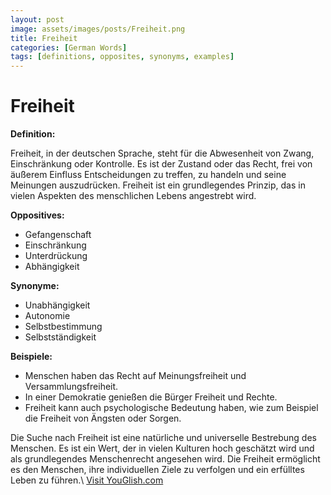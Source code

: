 ```yaml
---
layout: post
image: assets/images/posts/Freiheit.png
title: Freiheit
categories: [German Words]
tags: [definitions, opposites, synonyms, examples]
---
```


# Freiheit

**Definition:**

Freiheit, in der deutschen Sprache, steht für die Abwesenheit von Zwang, Einschränkung oder Kontrolle. Es ist der Zustand oder das Recht, frei von äußerem Einfluss Entscheidungen zu treffen, zu handeln und seine Meinungen auszudrücken. Freiheit ist ein grundlegendes Prinzip, das in vielen Aspekten des menschlichen Lebens angestrebt wird.

**Oppositives:**

- Gefangenschaft
- Einschränkung
- Unterdrückung
- Abhängigkeit

**Synonyme:**

- Unabhängigkeit
- Autonomie
- Selbstbestimmung
- Selbstständigkeit

**Beispiele:**

- Menschen haben das Recht auf Meinungsfreiheit und Versammlungsfreiheit.
- In einer Demokratie genießen die Bürger Freiheit und Rechte.
- Freiheit kann auch psychologische Bedeutung haben, wie zum Beispiel die Freiheit von Ängsten oder Sorgen.

Die Suche nach Freiheit ist eine natürliche und universelle Bestrebung des Menschen. Es ist ein Wert, der in vielen Kulturen hoch geschätzt wird und als grundlegendes Menschenrecht angesehen wird. Die Freiheit ermöglicht es den Menschen, ihre individuellen Ziele zu verfolgen und ein erfülltes Leben zu führen.\ <a id="yg-widget-0" class="youglish-widget" data-query="Freiheit" data-lang="german" data-components="8412" data-auto-start="0" data-bkg-color="theme_light" data-title="How%20to%20pronounce%20Freiheit%20in%20German"  rel="nofollow" href="https://youglish.com">Visit YouGlish.com</a><script async src="https://youglish.com/public/emb/widget.js" charset="utf-8"></script>